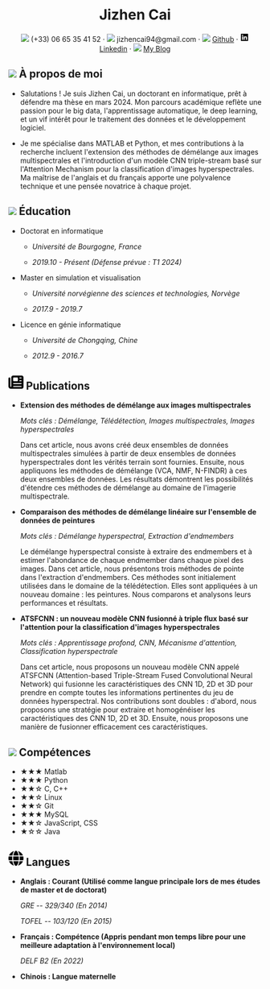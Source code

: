  <center>
     <h1>Jizhen Cai</h1>
     <div>
         <span>
             <img src="assets/phone-solid.svg" width="18px">
             (+33) 06 65 35 41 52
         </span>
         ·
         <span>
             <img src="assets/envelope-solid.svg" width="18px">
             jizhencai94@gmail.com
         </span>
         ·
         <span>
             <img src="assets/github-brands.svg" width="18px">
             <a href="https://github.com/Gogogoforit">Github</a>
         </span>
         ·
         <span>
             <img src="assets/linkedin.svg" width="18px">
             <a href="https://www.linkedin.com/in/jizhen-cai-7527a9162/">Linkedin</a>
         </span>
         ·
         <span>
             <img src="assets/rss-solid.svg" width="18px">
             <a href="https://blog.csdn.net/garrulousabyss">My Blog</a>
         </span>
     </div>
 </center>

## <img src="assets/info-circle-solid.svg" width="30px"> À propos de moi

- Salutations ! Je suis Jizhen Cai, un doctorant en informatique, prêt à défendre ma thèse en mars 2024. Mon parcours académique reflète une passion pour le big data, l'apprentissage automatique, le deep learning, et un vif intérêt pour le traitement des données et le développement logiciel.

- Je me spécialise dans MATLAB et Python, et mes contributions à la recherche incluent l'extension des méthodes de démélange aux images multispectrales et l'introduction d'un modèle CNN triple-stream basé sur l'Attention Mechanism pour la classification d'images hyperspectrales. Ma maîtrise de l'anglais et du français apporte une polyvalence technique et une pensée novatrice à chaque projet.

## <img src="assets/graduation-cap-solid.svg" width="30px"> Éducation

- Doctorat en informatique

  - *Université de Bourgogne, France*
  
  - *2019.10 - Présent (Défense prévue : T1 2024)*
  
- Master en simulation et visualisation

  - *Université norvégienne des sciences et technologies, Norvège*
  
  - *2017.9 - 2019.7*
  
- Licence en génie informatique

  - *Université de Chongqing, Chine*
  
  - *2012.9 - 2016.7*

## <img src="assets/newspaper.svg" width="30px"> Publications

- **Extension des méthodes de démélange aux images multispectrales**

  *Mots clés : Démélange, Télédétection, Images multispectrales, Images hyperspectrales*

  Dans cet article, nous avons créé deux ensembles de données multispectrales simulées à partir de deux ensembles de données hyperspectrales dont les vérités terrain sont fournies. Ensuite, nous appliquons les méthodes de démélange (VCA, NMF, N-FINDR) à ces deux ensembles de données. Les résultats démontrent les possibilités d'étendre ces méthodes de démélange au domaine de l'imagerie multispectrale.

- **Comparaison des méthodes de démélange linéaire sur l'ensemble de données de peintures**

  *Mots clés : Démélange hyperspectral, Extraction d'endmembers*

  Le démélange hyperspectral consiste à extraire des endmembers et à estimer l'abondance de chaque endmember dans chaque pixel des images. Dans cet article, nous présentons trois méthodes de pointe dans l'extraction d'endmembers. Ces méthodes sont initialement utilisées dans le domaine de la télédétection. Elles sont appliquées à un nouveau domaine : les peintures. Nous comparons et analysons leurs performances et résultats.

- **ATSFCNN : un nouveau modèle CNN fusionné à triple flux basé sur l'attention pour la classification d'images hyperspectrales**

  *Mots clés : Apprentissage profond, CNN, Mécanisme d'attention, Classification hyperspectrale*

  Dans cet article, nous proposons un nouveau modèle CNN appelé ATSFCNN (Attention-based Triple-Stream Fused Convolutional Neural Network) qui fusionne les caractéristiques des CNN 1D, 2D et 3D pour prendre en compte toutes les informations pertinentes du jeu de données hyperspectral. Nos contributions sont doubles : d'abord, nous proposons une stratégie pour extraire et homogénéiser les caractéristiques des CNN 1D, 2D et 3D. Ensuite, nous proposons une manière de fusionner efficacement ces caractéristiques.

## <img src="assets/tools-solid.svg" width="30px"> Compétences

- ★★★ Matlab 
- ★★★ Python
- ★★☆ C, C++
- ★★☆ Linux
- ★★☆ Git
- ★★★ MySQL
- ★★☆ JavaScript, CSS
- ★☆☆ Java

## <img src="assets/globe.svg" width="30px"> Langues

- **Anglais : Courant (Utilisé comme langue principale lors de mes études de master et de doctorat)**

  *GRE -- 329/340 (En 2014)*

  *TOFEL -- 103/120 (En 2015)*
  
- **Français : Compétence (Appris pendant mon temps libre pour une meilleure adaptation à l'environnement local)**

  *DELF B2 (En 2022)*

- **Chinois : Langue maternelle**


